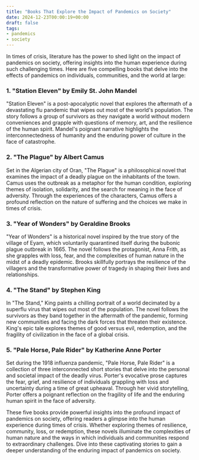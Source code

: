 ```yaml
---
title: "Books That Explore the Impact of Pandemics on Society"
date: 2024-12-23T00:00:19+00:00
draft: false
tags:
- pandemics
- society
---
```


In times of crisis, literature has the power to shed light on the impact of pandemics on society, offering insights into the human experience during such challenging times. Here are five compelling books that delve into the effects of pandemics on individuals, communities, and the world at large:

### 1. "Station Eleven" by Emily St. John Mandel

"Station Eleven" is a post-apocalyptic novel that explores the aftermath of a devastating flu pandemic that wipes out most of the world's population. The story follows a group of survivors as they navigate a world without modern conveniences and grapple with questions of memory, art, and the resilience of the human spirit. Mandel's poignant narrative highlights the interconnectedness of humanity and the enduring power of culture in the face of catastrophe.

### 2. "The Plague" by Albert Camus

Set in the Algerian city of Oran, "The Plague" is a philosophical novel that examines the impact of a deadly plague on the inhabitants of the town. Camus uses the outbreak as a metaphor for the human condition, exploring themes of isolation, solidarity, and the search for meaning in the face of adversity. Through the experiences of the characters, Camus offers a profound reflection on the nature of suffering and the choices we make in times of crisis.

### 3. "Year of Wonders" by Geraldine Brooks

"Year of Wonders" is a historical novel inspired by the true story of the village of Eyam, which voluntarily quarantined itself during the bubonic plague outbreak in 1665. The novel follows the protagonist, Anna Frith, as she grapples with loss, fear, and the complexities of human nature in the midst of a deadly epidemic. Brooks skillfully portrays the resilience of the villagers and the transformative power of tragedy in shaping their lives and relationships.

### 4. "The Stand" by Stephen King

In "The Stand," King paints a chilling portrait of a world decimated by a superflu virus that wipes out most of the population. The novel follows the survivors as they band together in the aftermath of the pandemic, forming new communities and facing the dark forces that threaten their existence. King's epic tale explores themes of good versus evil, redemption, and the fragility of civilization in the face of a global crisis.

### 5. "Pale Horse, Pale Rider" by Katherine Anne Porter

Set during the 1918 influenza pandemic, "Pale Horse, Pale Rider" is a collection of three interconnected short stories that delve into the personal and societal impact of the deadly virus. Porter's evocative prose captures the fear, grief, and resilience of individuals grappling with loss and uncertainty during a time of great upheaval. Through her vivid storytelling, Porter offers a poignant reflection on the fragility of life and the enduring human spirit in the face of adversity.

These five books provide powerful insights into the profound impact of pandemics on society, offering readers a glimpse into the human experience during times of crisis. Whether exploring themes of resilience, community, loss, or redemption, these novels illuminate the complexities of human nature and the ways in which individuals and communities respond to extraordinary challenges. Dive into these captivating stories to gain a deeper understanding of the enduring impact of pandemics on society.